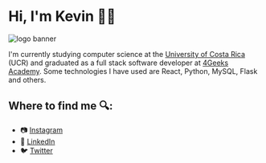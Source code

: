 # Hi, I'm Kevin 👋🏾

<!--<img src="./img/banner-grayscale.gif">-->
![logo banner](https://user-images.githubusercontent.com/77554887/178049621-1f5506ef-1a1f-4e78-9936-f509b06aa4b9.gif)



I'm currently studying computer science at the <a href="https://www.ucr.ac.cr/">University of Costa Rica</a> (UCR) and graduated as a full stack software developer at <a href="https://4geeksacademy.com/">4Geeks Academy</a>. Some technologies I have used are React, Python, MySQL, Flask and others.

## Where to find me 🔍:
- 📷 <a href="https://www.instagram.com/kevinpitticastro/">Instagram</a> 
- 💼 <a href="https://www.linkedin.com/in/kevinpitti">LinkedIn</a> 
- 🐦 <a href="https://twitter.com/_kevinpitti">Twitter</a> 

<!--
**KevinJPC/KevinJPC** is a ✨ _special_ ✨ repository because its `README.md` (this file) appears on your GitHub profile.

Here are some ideas to get you started:

- 🔭 I’m currently working on ...
- 🌱 I’m currently learning ...
- 👯 I’m looking to collaborate on ...
- 🤔 I’m looking for help with ...
- 💬 Ask me about ...
- 📫 How to reach me: ...
- 😄 Pronouns: ...
- ⚡ Fun fact: ...
-->
